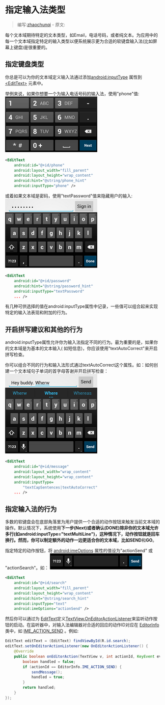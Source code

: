 # 指定输入法类型

> 编写:[zhaochunqi](https://github.com/zhaochunqi) - 原文:

每个文本域期待特定的文本类型，如Email，电话号码，或者纯文本。为应用中的每一个文本域指定特定的输入类型以便系统展示更为合适的软键盘输入法(比如屏幕上键盘)是很重要的。

## 指定键盘类型

你总是可以为你的文本域定义输入法通过添加[android:inputType](http://developer.android.com/reference/android/widget/TextView.html#attr_android:inputType) 属性到 [&lt;EditText&gt;](http://developer.android.com/reference/android/widget/EditText.html) 元素中。

举例来说，如果你想要一个为输入电话号码的输入法，使用"phone"值:
![edittext-phone](edittext-phone.png "Figure 1. The phone input type.")

```xml
<EditText
    android:id="@+id/phone"
    android:layout_width="fill_parent"
    android:layout_height="wrap_content"
    android:hint="@string/phone_hint"
    android:inputType="phone" />
```

或着如果文本域是密码，使用"textPassword"值来隐藏用户的输入:
![ime_password](ime_password.png )

```xml
<EditText
    android:id="@+id/password"
    android:hint="@string/password_hint"
    android:inputType="textPassword"
    ... />
```
有几种可供选择的值在android:inputType属性中记录，一些值可以组合起来实现特定的输入法表现和附加的行为。

## 开启拼写建议和其他的行为

android:inputType属性允许你为输入法指定不同的行为。最为重要的是，如果你的文本域是为基本的文本输入( 如短信息)，你应该使用"textAutoCorrect"来开启拼写检查。

你可以组合不同的行为和输入法形式通过textAutoCorrect这个属性。如：如何创建一个文本域句子单词的首字母答谢并开启拼写检查：
![ime_autocorrect](ime_autocorrect.png)
```xml
<EditText
    android:id="@+id/message"
    android:layout_width="wrap_content"
    android:layout_height="wrap_content"
    android:inputType=
        "textCapSentences|textAutoCorrect"
    ... />
```

## 指定输入法的行为

多数的软键盘会在底部角落里为用户提供一个合适的动作按钮来触发当前文本域的操作。默认情况下，系统使用**下一步(Next)**或者**确认(DONE)**除非你的文本域允许多行(如android:inputType="textMultiLine")，这种情况下，动作按钮就是回车换行。然而，你可以制定额外的动作一边更适合你的文本域，比如**SEND**和**GO**。

指定特定的动作按钮，将 [android:imeOptions](http://developer.android.com/reference/android/widget/TextView.html#attr_android:imeOptions) 属性的值设为"actionSend" 或 "actionSearch"。如：
![edittext-actionsend](edittext-actionsend.png)
```xml
<EditText
    android:id="@+id/search"
    android:layout_width="fill_parent"
    android:layout_height="wrap_content"
    android:hint="@string/search_hint"
    android:inputType="text"
    android:imeOptions="actionSend" />
```
然后你可以通过为 [EditText](http://developer.android.com/reference/android/widget/EditText.html)定义[TextView.OnEditorActionListener](http://developer.android.com/reference/android/widget/TextView.OnEditorActionListener.html)来监听动作按钮的启动。在监听器中，对输入法编辑器对合适的回应的动作ID对应在 [EditorInfo](http://developer.android.com/reference/android/view/inputmethod/EditorInfo.html) 类中，如 [IME_ACTION_SEND](http://developer.android.com/reference/android/view/inputmethod/EditorInfo.html#IME_ACTION_SEND) 。例如:

```java
EditText editText = (EditText) findViewById(R.id.search);
editText.setOnEditorActionListener(new OnEditorActionListener() {
    @Override
    public boolean onEditorAction(TextView v, int actionId, KeyEvent event) {
        boolean handled = false;
        if (actionId == EditorInfo.IME_ACTION_SEND) {
            sendMessage();
            handled = true;
        }
        return handled;
    }
});
```



